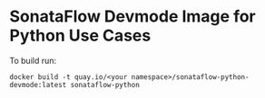 # SonataFlow Devmode Image for Python Use Cases

To build run:

```shell
docker build -t quay.io/<your namespace>/sonataflow-python-devmode:latest sonataflow-python
```
